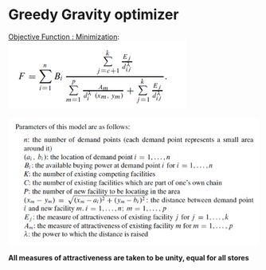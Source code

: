 # Greedy Gravity optimizer

<u>Objective Function : Minimization</u>:<br/>
![Image](https://github.com/sabrish89/Greedy-Gravity-optimizer/blob/master/Eqn.PNG)<br/>
<br/>
![Image](https://github.com/sabrish89/Greedy-Gravity-optimizer/blob/master/Par.PNG)

<b>All measures of attractiveness are taken to be unity, equal for all stores</b>
